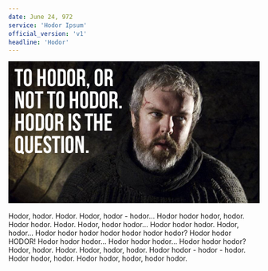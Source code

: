 ```yaml
---
date: June 24, 972
service: 'Hodor Ipsum'
official_version: 'v1'
headline: 'Hodor'
---
```


![Hodor](img/hodor.png)

Hodor, hodor. Hodor. Hodor, hodor - hodor... Hodor hodor hodor, hodor. Hodor hodor. Hodor. Hodor, hodor hodor... Hodor hodor hodor. Hodor, hodor... Hodor hodor hodor hodor hodor hodor hodor? Hodor hodor HODOR! Hodor hodor hodor... Hodor hodor hodor... Hodor hodor hodor? Hodor, hodor. Hodor. Hodor, hodor, hodor. Hodor hodor - hodor - hodor. Hodor hodor, hodor. Hodor hodor, hodor, hodor hodor.
